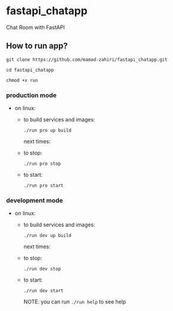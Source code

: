 # fastapi_chatapp

Chat Room with FastAPI

## How to run app?

```shell
git clone https://github.com/mamad-zahiri/fastapi_chatapp.git

cd fastapi_chatapp

chmod +x run
```

### production mode

- on linux:

  - to build services and images:

    ```shell
    ./run pro up build
    ```

    next times:

  - to stop:

    ```shell
    ./run pro stop
    ```

  - to start:

    ```shell
    ./run pro start
    ```

### development mode

- on linux:

  - to build services and images:

    ```shell
    ./run dev up build
    ```

    next times:
  
  - to stop:

    ```shell
    ./run dev stop
    ```

  - to start:

    ```shell
    ./run dev start
    ```

    NOTE: you can run `./run help` to see help
